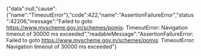 {"data":null,"cause":{"name":"TimeoutError"},"code":422,"name":"AssertionFailureError","status":42206,"message":"Failed to goto https://www.myscheme.gov.in/schemes/pomis: TimeoutError: Navigation timeout of 30000 ms exceeded","readableMessage":"AssertionFailureError: Failed to goto https://www.myscheme.gov.in/schemes/pomis: TimeoutError: Navigation timeout of 30000 ms exceeded"}